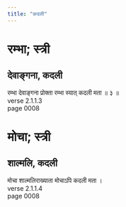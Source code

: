 ```yaml
---
title: "कदली"
---
```


# रम्भा; स्त्री
## देवाङ्गना, कदली
रम्भा देवाङ्गना प्रोक्ता रम्भा स्यात् कदली मता ॥ ३ ॥<br />verse 2.1.1.3<br />page 0008

# मोचा; स्त्री
## शाल्मलि, कदली
मोचा शाल्मलिराख्याता मोचाऽपि कदली मता ।<br />verse 2.1.1.4<br />page 0008

